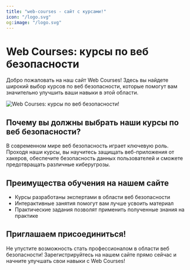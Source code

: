 ```yaml
---
title: "web-courses - сайт с курсами!"
icon: "/logo.svg"
og:image: "/logo.svg"
---
```



# Web Courses: курсы по веб безопасности

Добро пожаловать на наш сайт Web Courses! Здесь вы найдете широкий выбор курсов по веб безопасности, которые помогут вам значительно улучшить ваши навыки в этой области.

![Web Courses: курсы по веб безопасности!](/banner-index.jpg "web-courses")

## Почему вы должны выбрать наши курсы по веб безопасности?

В современном мире веб безопасность играет ключевую роль. Проходя наши курсы, вы научитесь защищать веб-приложения от хакеров, обеспечите безопасность данных пользователей и сможете предотвращать различные киберугрозы.

## Преимущества обучения на нашем сайте

- Курсы разработаны экспертами в области веб безопасности
- Интерактивные занятия помогут вам лучше усвоить материал
- Практические задания позволят применить полученные знания на практике

## Приглашаем присоединиться!

Не упустите возможность стать профессионалом в области веб безопасности! Зарегистрируйтесь на нашем сайте прямо сейчас и начните улучшать свои навыки с Web Courses!
